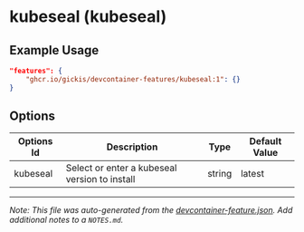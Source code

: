 
# kubeseal (kubeseal)



## Example Usage

```json
"features": {
    "ghcr.io/gickis/devcontainer-features/kubeseal:1": {}
}
```

## Options

| Options Id | Description | Type | Default Value |
|-----|-----|-----|-----|
| kubeseal | Select or enter a kubeseal version to install | string | latest |



---

_Note: This file was auto-generated from the [devcontainer-feature.json](https://github.com/gickis/devcontainer-features/blob/main/src/kubeseal/devcontainer-feature.json).  Add additional notes to a `NOTES.md`._
